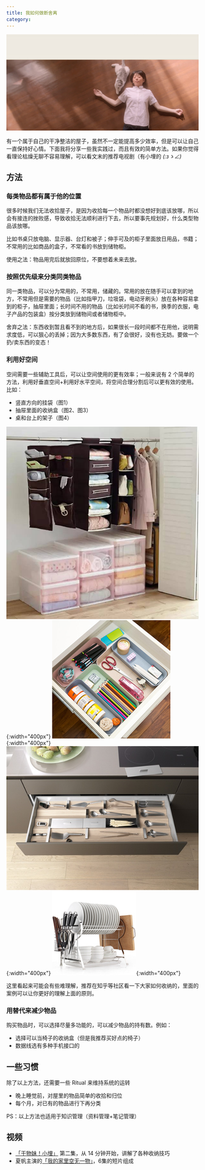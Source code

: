 ```yaml
---
title: 我如何做断舍离
category:
---
```


![less](/assets/images/less-is-more.png)

有一个属于自己的干净整洁的屋子，虽然不一定能提高多少效率，但是可以让自己一直保持好心情。下面我将分享一些我实践过，而且有效的简单方法。如果你觉得看理论枯燥无聊不容易理解，可以看文末的推荐电视剧（有小埋的 _(:зゝ∠)_

## 方法

### 每类物品都有属于他的位置

很多时候我们无法收拾屋子，是因为收拾每一个物品时都没想好到底该放哪，所以会有接连的挫败感，导致收拾无法顺利进行下去，所以要事先规划好，什么类型物品该放哪。

比如书桌只放电脑、显示器、台灯和被子；伸手可及的柜子里面放日用品，书籍；不常用的比如商品的盒子，不常看的书放到储物柜。

使用之法：物品用完后就放回原位，不要想着未来去放。

### 按照优先级来分类同类物品

同一类物品，可以分为常用的，不常用，储藏的。常用的放在随手可以拿到的地方，不常用但是需要的物品（比如指甲刀，垃圾袋，电动牙刷头）放在各种容易拿到的柜子，抽屉里面；长时间不用的物品（比如长时间不看的书，换季的衣服，电子产品的包装盒）按分类放到储物间或者储物柜中。

舍弃之法：东西收到暂且看不到的地方后，如果很长一段时间都不在用他，说明需求度低，可以狠心的丢掉；因为大多数东西，有了会很好，没有也无妨。要做一个扔/卖东西的变态！

### 利用好空间

空间需要一些辅助工具后，可以让空间使用的更有效率；一般来说有 2 个简单的方法，利用好垂直空间+利用好水平空间，将空间合理分割后可以更有效的使用。比如：

- 竖直方向的挂袋（图1）
- 抽屉里面的收纳盒（图2、图3）
- 桌和台上的架子（图4）

![less](/assets/images/less-1.jpg){:width="400px"}
![less](/assets/images/less-2.jpg){:width="400px"}
![less](/assets/images/less-3.jpg){:width="400px"}
![less](/assets/images/less-4.jpg){:width="400px"}

这里看起来可能会有些难理解，推荐在知乎等社区看一下大家如何收纳的，里面的案例可以让你更好的理解上面的原则。

### 用替代来减少物品

购买物品时，可以选择尽量多功能的，可以减少物品的持有数。例如：

- 选择可以当椅子的收纳盒（但是我推荐买好点的椅子）
- 数据线选有多种手机接口的

## 一些习惯

除了以上方法，还需要一些 Ritual 来维持系统的运转

- 晚上睡觉前，对屋里的物品简单的收拾和归位
- 每个月，对已有的物品进行下再分类

PS：以上方法也适用于知识管理（资料管理+笔记管理）

## 视频


- [「干物妹！小埋」](https://bangumi.bilibili.com/anime/6446/play#115436) 第二集，从 14 分钟开始，讲解了各种收纳技巧
- 夏帆主演的[「我的家里空无一物」](http://v.have8.com/drama/2/23829-%E6%88%91%E7%9A%84%E5%AE%B6%E9%87%8C%E7%A9%BA%E6%97%A0%E4%B8%80%E7%89%A9/)，6集的短片组成

